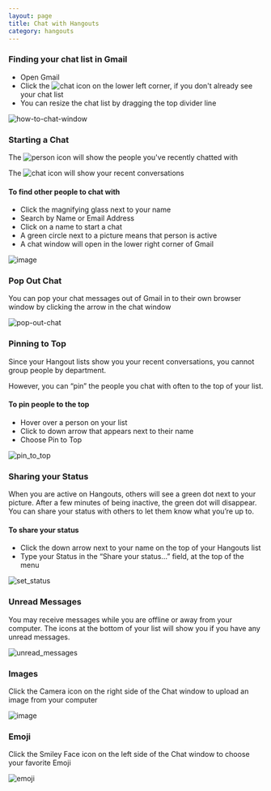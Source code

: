 ```yaml
---
layout: page
title: Chat with Hangouts
category: hangouts
---
```


### Finding your chat list in Gmail

* Open Gmail
* Click the ![chat](https://cloud.githubusercontent.com/assets/81055/6241246/c7bb9f62-b6e7-11e4-90a9-390775b79300.jpg) icon on the lower left corner, if you don't already see your chat list
* You can resize the chat list by dragging the top divider line

![how-to-chat-window](https://cloud.githubusercontent.com/assets/6463784/6113116/c2dc78e4-b062-11e4-9360-7475c3320f2a.png)

### Starting a Chat

The ![person](https://cloud.githubusercontent.com/assets/6463784/6155183/4722cd5e-b1ff-11e4-85b1-e2b7bae6a527.png) icon will show the people you've recently chatted with

The ![chat](https://cloud.githubusercontent.com/assets/81055/6241246/c7bb9f62-b6e7-11e4-90a9-390775b79300.jpg) icon will show your recent conversations

#### To find other people to chat with

* Click the magnifying glass next to your name
* Search by Name or Email Address
* Click on a name to start a chat
 * A green circle next to a picture means that person is active
* A chat window will open in the lower right corner of Gmail

![image](https://cloud.githubusercontent.com/assets/6463784/6113253/c29f81a4-b063-11e4-8e1c-864e591d3b80.png)

### Pop Out Chat

You can pop your chat messages out of Gmail in to their own browser window by clicking the arrow in the chat window

![pop-out-chat](https://cloud.githubusercontent.com/assets/81055/6241269/119753e2-b6e8-11e4-9e67-cc9fcb6b9128.png)

### Pinning to Top

Since your Hangout lists show you your recent conversations, you cannot group people by department. 

However, you can “pin” the people you chat with often to the top of your list.

#### To pin people to the top

* Hover over a person on your list
* Click to down arrow that appears next to their name
* Choose Pin to Top

![pin_to_top](https://cloud.githubusercontent.com/assets/6463784/6276727/e39b370e-b856-11e4-9543-c8f0bfbe69ad.png)

### Sharing your Status

When you are active on Hangouts, others will see a green dot next to your picture. After a few minutes of being inactive, the green dot will disappear. You can share your status with others to let them know what you’re up to. 

#### To share your status

* Click the down arrow next to your name on the top of your Hangouts list
* Type your Status in the “Share your status…” field, at the top of the menu

![set_status](https://cloud.githubusercontent.com/assets/6463784/6276725/e3979c02-b856-11e4-8fb3-c3b9c05b091d.png)

### Unread Messages

You may receive messages while you are offline or away from your computer. The icons at the bottom of your list will show you if you have any unread messages. 

![unread_messages](https://cloud.githubusercontent.com/assets/6463784/6276726/e39a1d38-b856-11e4-8633-c2ea310be6f0.png)

### Images

Click the Camera icon on the right side of the Chat window to upload an image from your computer

![image](https://cloud.githubusercontent.com/assets/6463784/6113784/aa55785c-b067-11e4-9a92-cd38a51ece78.png)

### Emoji

Click the Smiley Face icon on the left side of the Chat window to choose your favorite Emoji

![emoji](https://cloud.githubusercontent.com/assets/81055/6241212/68a36b0e-b6e7-11e4-889b-61487757d1d7.jpg)
